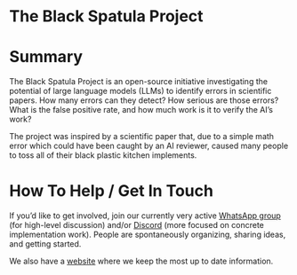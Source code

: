 # The Black Spatula Project

# Summary

The Black Spatula Project is an open-source initiative investigating the potential of large language models (LLMs) to identify errors in scientific papers. How many errors can they detect? How serious are those errors? What is the false positive rate, and how much work is it to verify the AI’s work?

The project was inspired by a scientific paper that, due to a simple math error which could have been caught by an AI reviewer, caused many people to toss all of their black plastic kitchen implements.

# How To Help / Get In Touch

If you’d like to get involved, join our currently very active [WhatsApp group](https://chat.whatsapp.com/DRkjqk1pwTu1pDXC9oeC0q) (for high-level discussion) and/or [Discord](https://discord.gg/ynSY7q9y) (more focused on concrete implementation work). People are spontaneously organizing, sharing ideas, and getting started.

We also have a [website](the-black-spatula-project.github.io) where we keep the most up to date information.
